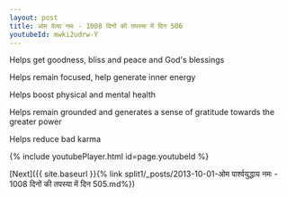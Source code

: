 ```yaml
---
layout: post
title: ओम देव्या नमः - 1008 दिनों की तपस्या में दिन 506
youtubeId: mwki2udrw-Y
---
```

 
 
Helps get goodness, bliss and peace and God's blessings
 
Helps remain focused, help generate inner energy 
 
Helps boost physical and mental health 
 
Helps remain grounded and generates a sense of gratitude towards the greater power 
 
Helps reduce bad karma
 
 
 
 


{% include youtubePlayer.html id=page.youtubeId %}
 
[Next]({{ site.baseurl }}{% link  split1/_posts/2013-10-01-ओम पार्श्वयुद्धाय नमः - 1008 दिनों की तपस्या में दिन 505.md%})
 
